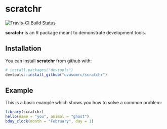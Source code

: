 # scratchr

[![Travis-CI Build Status](https://travis-ci.org/uvasomrc/scratchr.svg?branch=master)](https://travis-ci.org/uvasomrc/scratchr)

**scratchr** is an R package meant to demonstrate development tools. 

## Installation

You can install **scratchr** from github with:

``` r
# install.packages("devtools")
devtools::install_github("uvasomrc/scratchr")
```

## Example

This is a basic example which shows you how to solve a common problem:

``` r
library(scratchr)
hello(name = "you", animal = "ghost")
bday_clock(month = "February", day = 1)
```

